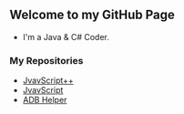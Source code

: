 ## Welcome to my GitHub Page
* I'm a Java & C# Coder.
### My Repositories
* [JvavScript++](https://github.com/CrispyXYZ/JvavScriptPlusPlus)
* [JvavScript](https://github.com/CrispyXYZ/JvavScript)
* [ADB Helper](https://github.com/CrispyXYZ/ADB-Helper)
